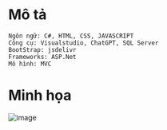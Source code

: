 # Mô tả 
    Ngôn ngữ: C#, HTML, CSS, JAVASCRIPT
    Công cụ: Visualstudio, ChatGPT, SQL Server
    BootStrap: jsdelivr
    Frameworks: ASP.Net
    Mô hình: MVC
# Minh họa
![image](https://github.com/user-attachments/assets/0f5f4a00-1b78-48f7-9bdc-958030498313)
